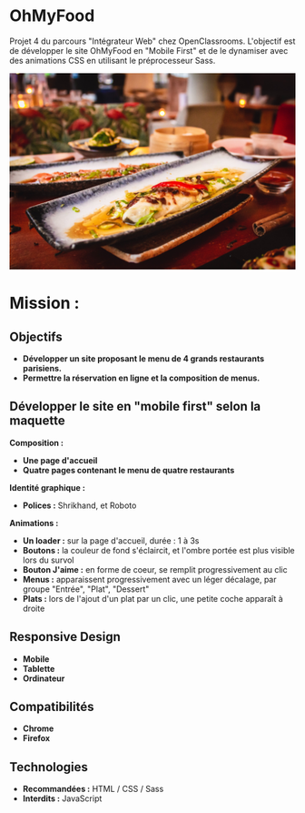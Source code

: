 # OhMyFood 

Projet 4 du parcours "Intégrateur Web" chez OpenClassrooms. 
L'objectif est de développer le site OhMyFood en "Mobile First" et de le dynamiser avec des animations CSS en utilisant le préprocesseur Sass.

![screenshot du site](./assets/images/restaurants/louis-hansel-shotsoflouis-qNBGVyOCY8Q-unsplash.jpg)

# Mission :

## Objectifs
- **Développer un site proposant le menu de 4 grands restaurants parisiens.**
- **Permettre la réservation en ligne et la composition de menus.**

## Développer le site en "mobile first" selon la maquette
**Composition :** 
- **Une page d'accueil**
- **Quatre pages contenant le menu de quatre restaurants**

**Identité graphique :**
- **Polices :** Shrikhand, et Roboto

**Animations :**
- **Un loader :** sur la page d'accueil, durée : 1 à 3s 
- **Boutons :** la couleur de fond s'éclaircit, et l'ombre portée est plus visible lors du survol
- **Bouton J'aime :** en forme de coeur, se remplit progressivement au clic
- **Menus :** apparaissent progressivement avec un léger décalage, par groupe "Entrée", "Plat", "Dessert"
- **Plats :** lors de l'ajout d'un plat par un clic, une petite coche apparaît à droite

## Responsive Design
- **Mobile**
- **Tablette**
- **Ordinateur**

## Compatibilités
- **Chrome**
- **Firefox**

## Technologies 
- **Recommandées :** HTML / CSS / Sass
- **Interdits :** JavaScript